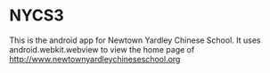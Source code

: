 # NYCS3

This is the android app for Newtown Yardley Chinese School.
It uses android.webkit.webview to view the home page of http://www.newtownyardleychineseschool.org
